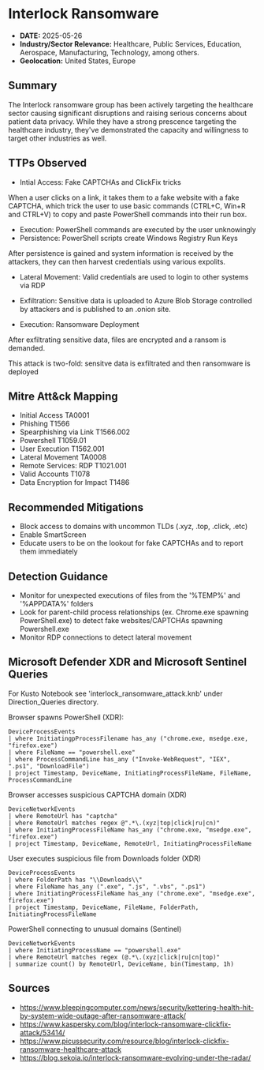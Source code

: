 # Interlock Ransomware 
- **DATE:** 2025-05-26
- **Industry/Sector Relevance:** Healthcare, Public Services, Education, Aerospace, Manufacturing, Technology, among others. 
- **Geolocation:** United States, Europe

## Summary

The Interlock ransomware group has been actively targeting the healthcare sector causing significant disruptions and raising serious concerns about patient data privacy. While they have a strong prescence targeting the healthcare industry, they've demonstrated the capacity and willingness to target other industries as well. 

## TTPs Observed

- Intial Access: Fake CAPTCHAs and ClickFix tricks

When a user clicks on a link, it takes them to a fake website with a fake CAPTCHA, which trick the user to use basic commands (CTRL+C, Win+R and CTRL+V) to copy and paste PowerShell commands into their run box.

- Execution: PowerShell commands are executed by the user unknowingly
- Persistence: PowerShell scripts create Windows Registry Run Keys

After persistence is gained and system information is received by the attackers, they can then harvest credentials using various expolits.

- Lateral Movement: Valid credentials are used to login to other systems via RDP
- Exfiltration: Sensitive data is uploaded to Azure Blob Storage controlled by attackers and is published to an .onion site.

- Execution: Ransomware Deployment
    
After exfiltrating sensitive data, files are encrypted and a ransom is demanded. 

This attack is two-fold: sensitve data is exfiltrated and then ransomware is deployed

## Mitre Att&ck Mapping

- Initial Access             TA0001
- Phishing                   T1566
- Spearphishing via Link     T1566.002
- Powershell                 T1059.01
- User Execution             T1562.001
- Lateral Movement           TA0008
- Remote Services: RDP       T1021.001
- Valid Accounts             T1078
- Data Encryption for Impact T1486

## Recommended Mitigations

- Block access to domains with uncommon TLDs (.xyz, .top, .click, .etc)
- Enable SmartScreen
- Educate users to be on the lookout for fake CAPTCHAs and to report them immediately

## Detection Guidance

- Monitor for unexpected executions of files from the '%TEMP%' and '%APPDATA%' folders
- Look for parent-child process relationships (ex. Chrome.exe spawning PowerShell.exe) to detect fake websites/CAPTCHAs spawning Powershell.exe
- Monitor RDP connections to detect lateral movement

## Microsoft Defender XDR and Microsoft Sentinel Queries

For Kusto Notebook see 'interlock_ransomware_attack.knb' under Direction_Queries directory.

Browser spawns PowerShell (XDR):

    DeviceProcessEvents
    | where InitiatingpProcessFilename has_any ("chrome.exe, msedge.exe, "firefox.exe")
    | where FileName == "powershell.exe"
    | where ProcessCommandLine has_any ("Invoke-WebRequest", "IEX", ".ps1", "DownloadFile")
    | project Timestamp, DeviceName, InitiatingProcessFileName, FileName, ProcessCommandLine

Browser accesses suspicious CAPTCHA domain (XDR)

    DeviceNetworkEvents
    | where RemoteUrl has "captcha"
    | where RemoteUrl matches regex @".*\.(xyz|top|click|ru|cn)"
    | where InitiatingProcessFileName has_any ("chrome.exe, "msedge.exe", "firefox.exe")
    | project Timestamp, DeviceName, RemoteUrl, InitiatingProcessFileName

User executes suspicious file from Downloads folder (XDR)

    DeviceProcessEvents
    | where FolderPath has "\\Downloads\\"
    | where FileName has_any (".exe", ".js", ".vbs", ".ps1")
    | where InitiatingProcessFileName has_any ("chrome.exe", "msedge.exe", firefox.exe")
    | project Timestamp, DeviceName, FileName, FolderPath, InitiatingProcessFileName

PowerShell connecting to unusual domains (Sentinel)

    DeviceNetworkEvents
    | where InitiatingProcessName == "powershell.exe"
    | where RemoteUrl matches regex (@.*\.(xyz|click|ru|cn|top)"
    | summarize count() by RemoteUrl, DeviceName, bin(Timestamp, 1h)

## Sources

- https://www.bleepingcomputer.com/news/security/kettering-health-hit-by-system-wide-outage-after-ransomware-attack/
- https://www.kaspersky.com/blog/interlock-ransomware-clickfix-attack/53414/
- https://www.picussecurity.com/resource/blog/interlock-clickfix-ransomware-healthcare-attack
- https://blog.sekoia.io/interlock-ransomware-evolving-under-the-radar/









  
